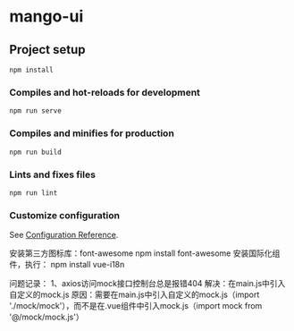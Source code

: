 # mango-ui

## Project setup
```
npm install
```

### Compiles and hot-reloads for development
```
npm run serve
```

### Compiles and minifies for production
```
npm run build
```

### Lints and fixes files
```
npm run lint
```

### Customize configuration
See [Configuration Reference](https://cli.vuejs.org/config/).

安装第三方图标库：font-awesome
     npm install font-awesome
安装国际化组件，执行： npm install vue-i18n


问题记录：
    1、axios访问mock接口控制台总是报错404
        解决：在main.js中引入自定义的mock.js
        原因：需要在main.js中引入自定义的mock.js（import './mock/mock'），而不是在.vue组件中引入mock.js（import mock from '@/mock/mock.js'）
    